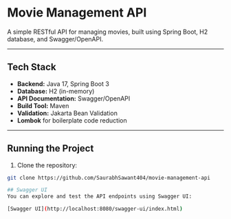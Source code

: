 # Movie Management API

A simple RESTful API for managing movies, built using Spring Boot, H2 database, and Swagger/OpenAPI.

---

## **Tech Stack**
- **Backend:** Java 17, Spring Boot 3
- **Database:** H2 (in-memory)
- **API Documentation:** Swagger/OpenAPI 
- **Build Tool:** Maven
- **Validation:** Jakarta Bean Validation
- **Lombok** for boilerplate code reduction

---

## **Running the Project**
1. Clone the repository:
```bash
git clone https://github.com/SaurabhSawant404/movie-management-api

## Swagger UI
You can explore and test the API endpoints using Swagger UI:

[Swagger UI](http://localhost:8080/swagger-ui/index.html)
